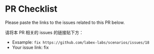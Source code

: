 # PR Checklist

Please paste the links to the issues related to this PR below.

请将本 PR 相关的 issues 的链接贴下方：

- Exsample: `fix https://github.com/labex-labs/scenarios/issues/18`
- Your issue link: fix
